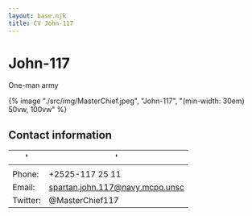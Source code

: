 ```yaml
---
layout: base.njk
title: CV John-117
---
```


# John-117
One-man army

{% image "./src/img/MasterChief.jpeg", "John-117", "(min-width: 30em) 50vw, 100vw" %}

## Contact information 
 
 '|' 
-------------------------|----------
||
Phone: | +2525-117 25 11 
Email: | spartan.john.117@navy.mcpo.unsc
Twitter: | @MasterChief117
